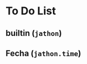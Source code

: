 To Do List
=======================================

builtin (`jathon`)
---------------------------------------

Fecha (`jathon.time`)
---------------------------------------

